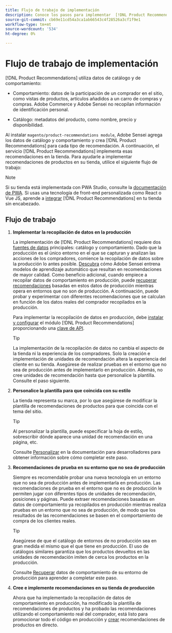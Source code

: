 ```yaml
---
title: Flujo de trabajo de implementación
description: Conoce los pasos para implementar  [!DNL Product Recommendations] correctamente en tu tienda.
source-git-commit: cb69e11cd54a3ca1ab66543c4f28526a3cf1f9e1
workflow-type: tm+mt
source-wordcount: '534'
ht-degree: 0%

---
```


# Flujo de trabajo de implementación

[!DNL Product Recommendations] utiliza datos de catálogo y de comportamiento:

- Comportamiento: datos de la participación de un comprador en el sitio, como vistas de productos, artículos añadidos a un carro de compras y compras. Adobe Commerce y Adobe Sensei no recopilan información de identificación personal.

- Catálogo: metadatos del producto, como nombre, precio y disponibilidad.

Al instalar `magento/product-recommendations module`, Adobe Sensei agrega los datos de catálogo y comportamiento y crea [!DNL Product Recommendations] para cada tipo de recomendación. A continuación, el servicio [!DNL Product Recommendations] implementa esas recomendaciones en la tienda. Para ayudarle a implementar recomendaciones de productos en su tienda, utilice el siguiente flujo de trabajo:

>[!NOTE]
>
> Si su tienda está implementada con PWA Studio, consulte la [documentación de PWA](https://developer.adobe.com/commerce/pwa-studio/integrations/product-recommendations/). Si usas una tecnología de front-end personalizada como React o Vue JS, aprende a [integrar](headless.md) [!DNL Product Recommendations] en tu tienda sin encabezado.

## Flujo de trabajo

1. **Implementar la recopilación de datos en la producción**

   La implementación de [!DNL Product Recommendations] requiere dos [fuentes de datos](type.md) principales: catálogo y comportamiento. Dado que la producción es el único entorno en el que se capturan y analizan las acciones de los compradores, comience la recopilación de datos sobre la producción lo antes posible. [Descubra](events.md) cómo Adobe Sensei entrena modelos de aprendizaje automático que resultan en recomendaciones de mayor calidad. Como beneficio adicional, cuando empiece a recopilar datos de comportamiento en producción, puede [recuperar recomendaciones](verify.md) basadas en estos datos de producción mientras opera en entornos que no son de producción. A continuación, puede probar y experimentar con diferentes recomendaciones que se calculan en función de los datos reales del comprador recopilados en la producción.

   Para implementar la recopilación de datos en producción, debe [instalar y configurar](install-configure.md) el módulo [!DNL Product Recommendations] proporcionando una [clave de API](https://experienceleague.adobe.com/docs/commerce/user-guides/integration-services/saas.html).

   >[!TIP]
   >
   > La implementación de la recopilación de datos no cambia el aspecto de la tienda ni la experiencia de los compradores. Solo la creación e implementación de unidades de recomendación altera la experiencia del cliente en su tienda. Asegúrese de realizar pruebas en el entorno que no sea de producción antes de implementarlo en producción. Además, no cree unidades de recomendación hasta que personalice la plantilla. Consulte el paso siguiente.

1. **Personalice la plantilla para que coincida con su estilo**

   La tienda representa su marca, por lo que asegúrese de modificar la plantilla de recomendaciones de productos para que coincida con el tema del sitio.

   >[!TIP]
   >
   > Al personalizar la plantilla, puede especificar la hoja de estilo, sobrescribir dónde aparece una unidad de recomendación en una página, etc.

   Consulte [Personalizar](https://experienceleague.adobe.com/docs/commerce/product-recommendations/developer/customize.html) en la documentación para desarrolladores para obtener información sobre cómo completar este paso.

1. **Recomendaciones de prueba en su entorno que no sea de producción**

   Siempre es recomendable probar una nueva tecnología en un entorno que no sea de producción antes de implementarla en producción. Las recomendaciones de prueba en el entorno que no es de producción le permiten jugar con diferentes tipos de unidades de recomendación, posiciones y páginas. Puede extraer recomendaciones basadas en datos de comportamiento ya recopilados en producción mientras realiza pruebas en un entorno que no sea de producción, de modo que los resultados de las recomendaciones se basen en el comportamiento de compra de los clientes reales.

   >[!TIP]
   >
   > Asegúrese de que el catálogo de entornos de no producción sea en gran medida el mismo que el que tiene en producción. El uso de catálogos similares garantiza que los productos devueltos en las unidades de recomendación imiten de cerca los productos en la producción.

   Consulte [Recuperar](staging-environment.md) datos de comportamiento de su entorno de producción para aprender a completar este paso.

1. **Cree e implemente recomendaciones en su tienda de producción**

   Ahora que ha implementado la recopilación de datos de comportamiento en producción, ha modificado la plantilla de recomendaciones de productos y ha probado las recomendaciones utilizando el comportamiento real del comprador, está listo para promocionar todo el código en producción y [crear](create.md) recomendaciones de productos en directo.
